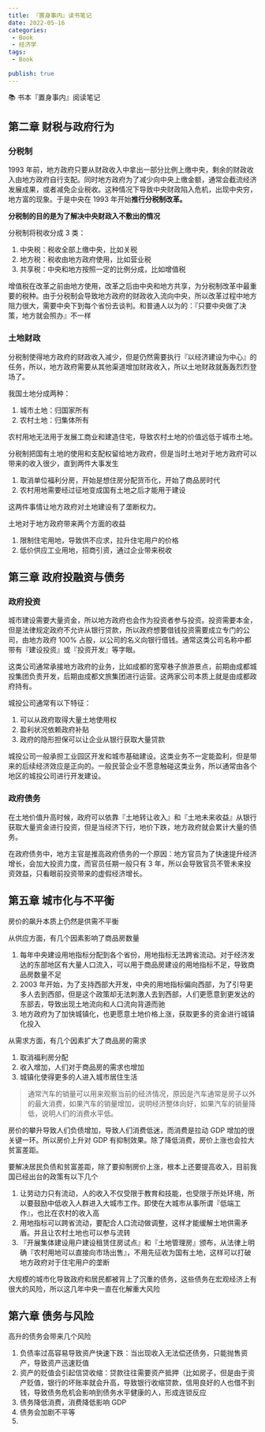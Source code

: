 ```yaml
---
title: 『置身事内』读书笔记
date: 2022-05-16
categories:
 - Book
 - 经济学
tags:
 - Book

publish: true
---
```


📚 书本『置身事内』阅读笔记

## 第二章 财税与政府行为

### 分税制

1993 年前，地方政府只要从财政收入中拿出一部分比例上缴中央，剩余的财政收入由地方政府自行支配。同时地方政府为了减少向中央上缴金额，通常会截流经济发展成果，或者减免企业税收。这种情况下导致中央财政陷入危机，出现中央穷，地方富的现象。于是中央在 1993 年开始**推行分税制改革。**

**分税制的目的是为了解决中央财政入不敷出的情况**

分税制将税收分成 3 类：
1. 中央税：税收全部上缴中央，比如关税
2. 地方税：税收由地方政府使用，比如营业税
3. 共享税：中央和地方按照一定的比例分成，比如增值税

增值税在改革之前由地方使用，改革之后由中央和地方共享，为分税制改革中最重要的税种。由于分税制会导致地方政府的财政收入流向中央，所以改革过程中地方阻力很大，需要中央下到每个省份去谈判。和普通人以为的：『只要中央做了决策，地方就会照办』不一样


### 土地财政

分税制使得地方政府的财政收入减少，但是仍然需要执行『以经济建设为中心』的任务，所以，地方政府需要从其他渠道增加财政收入，所以土地财政就轰轰烈烈登场了。

我国土地分成两种：
1. 城市土地：归国家所有
2. 农村土地：归集体所有

农村用地无法用于发展工商业和建造住宅，导致农村土地的价值远低于城市土地。

分税制把国有土地的使用和支配权留给地方政府，但是当时土地对于地方政府可以带来的收入很少，直到两件大事发生
1. 取消单位福利分房，开始是想住房分配货币化，开始了商品房时代 
2. 农村用地需要经过征地变成国有土地之后才能用于建设

这两件事情让地方政府对土地建设有了垄断权力。

土地对于地方政府带来两个方面的收益

1. 限制住宅用地，导致供不应求，拉升住宅用户的价格
2. 低价供应工业用地，招商引资，通过企业带来税收



## 第三章 政府投融资与债务

### 政府投资

城市建设需要大量资金，所以地方政府也会作为投资者参与投资。投资需要本金，但是法律规定政府不允许从银行贷款，所以政府想要借钱投资需要成立专门的公司，由地方政府 100% 占股，以公司的名义向银行借钱。通常这类公司名称中都带有『建设投资』或『投资开发』等字眼。

这类公司通常承接地方政府的业务，比如成都的宽窄巷子旅游景点，前期由成都城投集团负责开发，后期由成都文旅集团进行运营。这两家公司本质上就是由成都政府持有。

城投公司通常有以下特征：
1. 可以从政府取得大量土地使用权
2. 盈利状况依赖政府补贴
3. 政府的隐形担保可以让企业从银行获取大量贷款

城投公司一般承担工业园区开发和城市基础建设。这类业务不一定能盈利，但是带来的后续经济效应是正向的。一般民营企业不愿意触碰这类业务，所以通常由各个地区的城投公司进行开发建设。


### 政府债务

在土地价值升高时候，政府可以依靠『土地转让收入』和『土地未来收益』从银行获取大量资金进行投资，但是当经济下行，地价下跌，地方政府就会累计大量的债务。

在政府债务中，地方主官是推高政府债务的一个原因：地方官员为了快速提升经济增长，会加大投资力度，而官员任期一般只有 3 年，所以会导致官员不管未来投资效益，只看眼前投资带来的虚假经济增长。



## 第五章 城市化与不平衡

房价的飙升本质上仍然是供需不平衡

从供应方面，有几个因素影响了商品房数量
1. 每年中央建设用地指标分配到各个省份，用地指标无法跨省流动。对于经济发达的东部地区有大量人口流入，可以用于商品房建设的用地指标不足，导致商品房数量不足
2. 2003 年开始，为了支持西部大开发，中央的用地指标偏向西部，为了引导更多人去到西部，但是这个政策却无法刺激人去到西部，人们更愿意到更发达的东部去，导致出现土地流向和人口流向背道而驰
3. 地方政府为了加快城镇化，也更愿意土地价格上涨，获取更多的资金进行城镇化投入

从需求方面，有几个因素扩大了商品房的需求
1. 取消福利房分配
2. 收入增加，人们对于商品房的需求也增加
3. 城镇化使得更多的人进入城市居住生活


> 通常汽车的销量可以用来观察当前的经济情况，原因是汽车通常是房子以外的最大消费，如果汽车的销量增加，说明经济整体向好，如果汽车的销量降低，说明人们的消费水平低。

房价的攀升导致人们负债增加，导致人们消费低迷，而消费是拉动 GDP 增加的很关键一环。所以房价上升对 GDP 有抑制效果。除了降低消费，房价上涨也会拉大贫富差距。

要解决居民负债和贫富差距，除了要抑制房价上涨，根本上还要提高收入，目前我国已经出台的政策有以下几个

1. 让劳动力只有流动，人的收入不仅受限于教育和技能，也受限于所处环境，所以要鼓励中低收入人群进入大城市工作。即使在大城市从事所谓『低端工作』，也比在农村的收入高
2. 用地指标可以跨省流动，要配合人口流动做调整，这样才能缓解土地供需矛盾。并且让农村土地也可以参与流转
3. 『开展集体建设用户建设租赁住房试点』和『土地管理房』颁布，从法律上明确『农村用地可以直接向市场出售』，不用先征收为国有土地，这样可以打破地方政府对于住宅用户的垄断


大规模的城市化导致政府和居民都被背上了沉重的债务，这些债务在宏观经济上有很大的风险，所以这几年中央一直在化解重大风险


## 第六章 债务与风险

高升的债务会带来几个风险

1. 负债率过高容易导致资产快速下跌：当出现收入无法偿还债务，只能抛售资产，导致资产迅速贬值
2. 资产的贬值会引起信贷收缩：贷款往往需要资产抵押（比如房子，但是由于资产贬值，银行的坏账率就会升高，导致银行收缩贷款，信用良好的人也借不到钱，导致债务危机会影响到债务水平健康的人，形成连锁反应
3. 债务降低消费，消费降低影响 GDP
4. 债务会加剧不平等
5. 